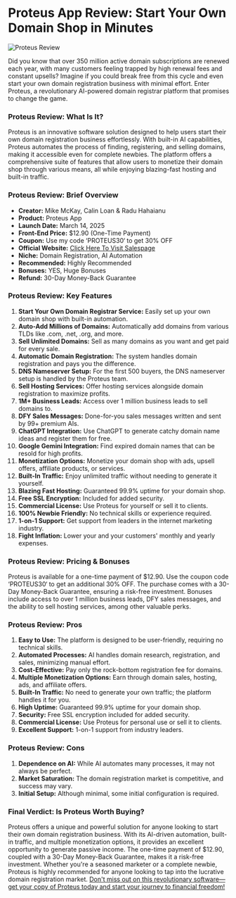 # Proteus App Review: Start Your Own Domain Shop in Minutes
![Proteus Review](https://github.com/user-attachments/assets/eba31456-f26e-44f5-8133-5dfdf52e220e)


Did you know that over 350 million active domain subscriptions are renewed each year, with many customers feeling trapped by high renewal fees and constant upsells? Imagine if you could break free from this cycle and even start your own domain registration business with minimal effort. Enter Proteus, a revolutionary AI-powered domain registrar platform that promises to change the game.

### Proteus Review: What Is It?
Proteus is an innovative software solution designed to help users start their own domain registration business effortlessly. With built-in AI capabilities, Proteus automates the process of finding, registering, and selling domains, making it accessible even for complete newbies. The platform offers a comprehensive suite of features that allow users to monetize their domain shop through various means, all while enjoying blazing-fast hosting and built-in traffic.

### Proteus Review: Brief Overview
- **Creator:** Mike McKay, Calin Loan & Radu Hahaianu
- **Product:** Proteus App
- **Launch Date:** March 14, 2025
- **Front-End Price:** $12.90 (One-Time Payment)
- **Coupon:** Use my code ‘PROTEUS30‘ to get 30% OFF
- **Official Website:** [Click Here To Visit Salespage](https://bit.ly/4lk3481)
- **Niche:** Domain Registration, AI Automation
- **Recommended:** Highly Recommended
- **Bonuses:** YES, Huge Bonuses
- **Refund:** 30-Day Money-Back Guarantee

### Proteus Review: Key Features
1. **Start Your Own Domain Registrar Service:** Easily set up your own domain shop with built-in automation.
2. **Auto-Add Millions of Domains:** Automatically add domains from various TLDs like .com, .net, .org, and more.
3. **Sell Unlimited Domains:** Sell as many domains as you want and get paid for every sale.
4. **Automatic Domain Registration:** The system handles domain registration and pays you the difference.
5. **DNS Nameserver Setup:** For the first 500 buyers, the DNS nameserver setup is handled by the Proteus team.
6. **Sell Hosting Services:** Offer hosting services alongside domain registration to maximize profits.
7. **1M+ Business Leads:** Access over 1 million business leads to sell domains to.
8. **DFY Sales Messages:** Done-for-you sales messages written and sent by 99+ premium AIs.
9. **ChatGPT Integration:** Use ChatGPT to generate catchy domain name ideas and register them for free.
10. **Google Gemini Integration:** Find expired domain names that can be resold for high profits.
11. **Monetization Options:** Monetize your domain shop with ads, upsell offers, affiliate products, or services.
12. **Built-In Traffic:** Enjoy unlimited traffic without needing to generate it yourself.
13. **Blazing Fast Hosting:** Guaranteed 99.9% uptime for your domain shop.
14. **Free SSL Encryption:** Included for added security.
15. **Commercial License:** Use Proteus for yourself or sell it to clients.
16. **100% Newbie Friendly:** No technical skills or experience required.
17. **1-on-1 Support:** Get support from leaders in the internet marketing industry.
18. **Fight Inflation:** Lower your and your customers' monthly and yearly expenses.

### Proteus Review: Pricing & Bonuses
Proteus is available for a one-time payment of $12.90. Use the coupon code ‘PROTEUS30‘ to get an additional 30% OFF. The purchase comes with a 30-Day Money-Back Guarantee, ensuring a risk-free investment. Bonuses include access to over 1 million business leads, DFY sales messages, and the ability to sell hosting services, among other valuable perks.

### Proteus Review: Pros
1. **Easy to Use:** The platform is designed to be user-friendly, requiring no technical skills.
2. **Automated Processes:** AI handles domain research, registration, and sales, minimizing manual effort.
3. **Cost-Effective:** Pay only the rock-bottom registration fee for domains.
4. **Multiple Monetization Options:** Earn through domain sales, hosting, ads, and affiliate offers.
5. **Built-In Traffic:** No need to generate your own traffic; the platform handles it for you.
6. **High Uptime:** Guaranteed 99.9% uptime for your domain shop.
7. **Security:** Free SSL encryption included for added security.
8. **Commercial License:** Use Proteus for personal use or sell it to clients.
9. **Excellent Support:** 1-on-1 support from industry leaders.

### Proteus Review: Cons
1. **Dependence on AI:** While AI automates many processes, it may not always be perfect.
2. **Market Saturation:** The domain registration market is competitive, and success may vary.
3. **Initial Setup:** Although minimal, some initial configuration is required.

### Final Verdict: Is Proteus Worth Buying?
Proteus offers a unique and powerful solution for anyone looking to start their own domain registration business. With its AI-driven automation, built-in traffic, and multiple monetization options, it provides an excellent opportunity to generate passive income. The one-time payment of $12.90, coupled with a 30-Day Money-Back Guarantee, makes it a risk-free investment. Whether you're a seasoned marketer or a complete newbie, Proteus is highly recommended for anyone looking to tap into the lucrative domain registration market. [Don't miss out on this revolutionary software—get your copy of Proteus today and start your journey to financial freedom!](https://bit.ly/4lk3481)

